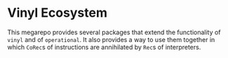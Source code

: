 # Vinyl Ecosystem

This megarepo provides several packages that extend the functionality
of `vinyl` and of `operational`.  It also provides a way to use them
together in which `CoRec`s of instructions are annihilated by `Rec`s
of interpreters.

